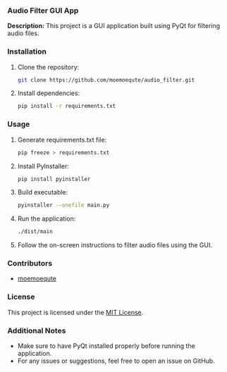 ### Audio Filter GUI App

**Description:**
This project is a GUI application built using PyQt for filtering audio files.

### Installation

1. Clone the repository:
   ```bash
   git clone https://github.com/moemoequte/audio_filter.git
   ```

2. Install dependencies:
   ```bash
   pip install -r requirements.txt
   ```

### Usage

1. Generate requirements.txt file:
   ```bash
   pip freeze > requirements.txt
   ```

2. Install PyInstaller:
   ```bash
   pip install pyinstaller
   ```

3. Build executable:
   ```bash
   pyinstaller --onefile main.py
   ```

4. Run the application:
   ```bash
   ./dist/main
   ```

5. Follow the on-screen instructions to filter audio files using the GUI.

### Contributors

- [moemoequte](https://github.com/moemoequte)

### License

This project is licensed under the [MIT License](https://opensource.org/licenses/MIT).

### Additional Notes

- Make sure to have PyQt installed properly before running the application.
- For any issues or suggestions, feel free to open an issue on GitHub.